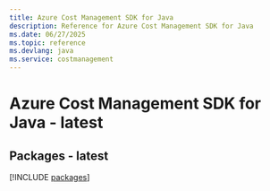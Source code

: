 ```yaml
---
title: Azure Cost Management SDK for Java
description: Reference for Azure Cost Management SDK for Java
ms.date: 06/27/2025
ms.topic: reference
ms.devlang: java
ms.service: costmanagement
---
```

# Azure Cost Management SDK for Java - latest
## Packages - latest
[!INCLUDE [packages](cost-management-index.md)]